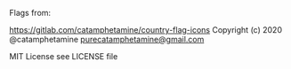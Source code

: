 Flags from:

https://gitlab.com/catamphetamine/country-flag-icons
Copyright (c) 2020 @catamphetamine <purecatamphetamine@gmail.com>

MIT License see LICENSE file

